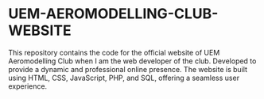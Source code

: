 # UEM-AEROMODELLING-CLUB-WEBSITE
This repository contains the code for the official website of UEM Aeromodelling Club when I am the web developer of the club. Developed to provide a dynamic and professional online presence. The website is built using HTML, CSS, JavaScript, PHP, and SQL, offering a seamless user experience.
